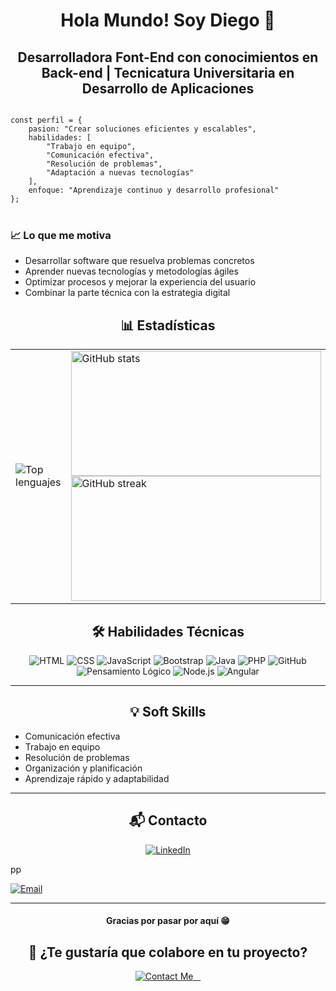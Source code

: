 ## <h1 align="center">Hola Mundo! Soy Diego 👋</h1>

<h2 align="center">Desarrolladora Font-End con conocimientos en Back-end | Tecnicatura Universitaria en Desarrollo de Aplicaciones</h2>

<code class="language-javascript">
const perfil = {
    pasion: "Crear soluciones eficientes y escalables",
    habilidades: [
        "Trabajo en equipo",
        "Comunicación efectiva",
        "Resolución de problemas",
        "Adaptación a nuevas tecnologías"
    ],
    enfoque: "Aprendizaje continuo y desarrollo profesional"
};
</code>
</pre>


<br/>
<h3 id="motivacion">📈 Lo que me motiva</h3>
  <ul>
    <li>Desarrollar software que resuelva problemas concretos</li>
    <li>Aprender nuevas tecnologías y metodologías ágiles</li>
    <li>Optimizar procesos y mejorar la experiencia del usuario</li>
    <li>Combinar la parte técnica con la estrategia digital</li>
  </ul>

<h2 align="center">📊 Estadísticas</h2>
<table  width="100vw">
  <tr>
    <td>
      <img 
        src="https://github-readme-stats.vercel.app/api/top-langs?username=Diego-Santellan&show_icons=true&theme=dark&locale=es&layout=compact" 
        alt="Top lenguajes" 
      />
    </td>
    <td>
      <img 
        src="https://github-readme-stats.vercel.app/api?username=Diego-Santellan&show_icons=true&theme=highcontrast&title_color=cfd147&locale=es" 
        alt="GitHub stats" 
        width="400" 
        height="200"
      />
      <br/>
      <img 
        src="https://github-readme-streak-stats.herokuapp.com/?user=Diego-Santellan&theme=dark" 
        alt="GitHub streak" 
        width="400" 
        height="200"
      />
    </td>
  </tr>
</table>


<h2 align="center">🛠 Habilidades Técnicas</h2>
<p align="center">
<img src="https://img.shields.io/badge/-HTML-05122A?style=flat&logo=HTML5" alt="HTML" />
<img src="https://img.shields.io/badge/-CSS-05122A?style=flat&logo=CSS3&logoColor=1572B6" alt="CSS" />
<img src="https://img.shields.io/badge/-JavaScript-05122A?style=flat&logo=javascript" alt="JavaScript" />
<img src="https://img.shields.io/badge/-Bootstrap-05122A?style=flat&logo=bootstrap&logoColor=563D7C" alt="Bootstrap" />
<img src="https://img.shields.io/badge/-Java-05122A?style=flat&logo=java&logoColor=007396" alt="Java" />
<img src="https://img.shields.io/badge/-PHP-05122A?style=flat&logo=php&logoColor=777BB4" alt="PHP" />
<img src="https://img.shields.io/badge/-GitHub-181717?style=flat-square&logo=github" alt="GitHub" />
<img src="https://img.shields.io/badge/-Pensamiento%20Lógico-05122A?style=flat&logo=brain&logoColor=F7DF1E" alt="Pensamiento Lógico" />
<img src="https://img.shields.io/badge/-Node.js-05122A?style=flat&logo=node.js" alt="Node.js" />
<img src="https://img.shields.io/badge/-Angular-DD0031?style=flat&logo=angular&logoColor=white" alt="Angular" />
</p>

<hr/>

<h2 align="center">💡 Soft Skills</h2>
<ul>
<li>Comunicación efectiva</li>
<li>Trabajo en equipo</li>
<li>Resolución de problemas</li>
<li>Organización y planificación</li>
<li>Aprendizaje rápido y adaptabilidad</li>
</ul>

<hr />

<h2 align="center">📬 Contacto</h2>
<p align="center">
<a href="https://www.linkedin.com/in/diego-santellan/">
<img src="https://img.shields.io/badge/-Lis%20Medina-0077B5?style=flat&logo=Linkedin&logoColor=white" alt="LinkedIn" />
</a>
  <p>pp</p>
<a href="mailto:dsantellan@alumnos.exa.unicen.edu.ar">
<img src="https://img.shields.io/badge/-lm30540@gmail.com-D14836?style=flat&logo=Gmail&logoColor=white" alt="Email" />
</a>
</p>

<hr />

<h4 align="center">Gracias por pasar por aquí 😁</h4>
<h2 align="center">🚀 ¿Te gustaría que colabore en tu proyecto?</h2>
<p align="center">
  <a href="mailto:lm30540@gmail.com">
    <img src="https://img.shields.io/badge/-Contáctame-008CFF?style=for-the-badge&logo=gmail&logoColor=white" alt="Contact Me"/>
  </a>
</p>

